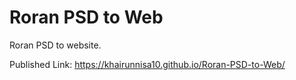 # Roran PSD to Web
Roran PSD to website.

Published Link: https://khairunnisa10.github.io/Roran-PSD-to-Web/
